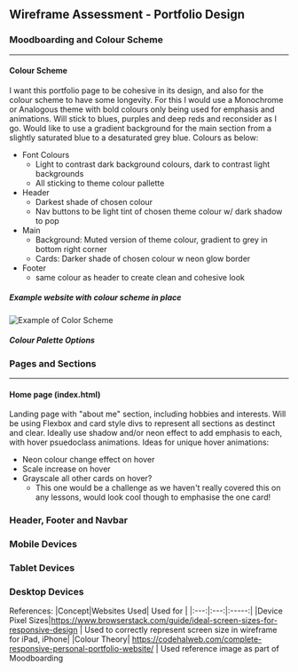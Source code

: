 ## Wireframe Assessment - Portfolio Design

### Moodboarding and Colour Scheme
___
#### Colour Scheme
I want this portfolio page to be cohesive in its design, and also for the colour scheme to have some longevity. For this I would use a Monochrome or Analogous theme with bold colours only being used for emphasis and animations.
Will stick to blues, purples and deep reds and reconsider as I go. Would like to use a gradient background for the main section from a slightly saturated blue to a desaturated grey blue.
Colours as below:
- Font Colours
    - Light to contrast dark background colours, dark to contrast light backgrounds
    - All sticking to theme colour pallette
- Header 
    - Darkest shade of chosen colour
    - Nav buttons to be light tint of chosen theme colour w/ dark shadow to pop
- Main
    - Background: Muted version of theme colour, gradient to grey in bottom right corner
    - Cards: Darker shade of chosen colour w neon glow border
- Footer
    - same colour as header to create clean and cohesive look

##### Example website with colour scheme in place
![Example of Color Scheme](https://codehalweb.com/wp-content/uploads/2023/05/thumbnail-12-741x486.jpg)
##### Colour Palette Options


### Pages and Sections
___
#### Home page (index.html) 
Landing page with "about me" section, including hobbies and interests. Will be using Flexbox and card style divs to represent all sections as destinct and clear. 
Ideally use shadow and/or neon effect to add emphasis to each, with hover psuedoclass animations. 
Ideas for unique hover animations:
- Neon colour change effect on hover
- Scale increase on hover
- Grayscale all other cards on hover? 
	- This one would be a challenge as we haven't really covered this on any lessons, would look cool though to emphasise the one card!

### Header, Footer and Navbar

### Mobile Devices

### Tablet Devices

### Desktop Devices

References: 
|Concept|Websites Used| Used for |
|:---:|:---:|:-----:|
|Device Pixel Sizes|https://www.browserstack.com/guide/ideal-screen-sizes-for-responsive-design | Used to correctly represent screen size in wireframe for iPad, iPhone|
|Colour Theory| https://codehalweb.com/complete-responsive-personal-portfolio-website/ | Used reference image as part of Moodboarding